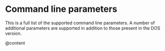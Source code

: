 # Command line parameters

This is a full list of the supported command line parameters. A number of
additional parameters are supported in addition to those present in the DOS
version.

@content

